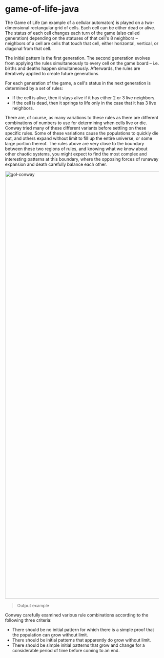# game-of-life-java

The Game of Life (an example of a cellular automaton) is played on a two-dimensional rectangular grid of cells. Each cell can be either dead or alive. The status of each cell changes each turn of the game (also called generation) depending on the statuses of that cell's 8 neighbors – neighbors of a cell are cells that touch that cell, either horizontal, vertical, or diagonal from that cell.

The initial pattern is the first generation. The second generation evolves from applying the rules simultaneously to every cell on the game board – i.e. births and deaths happen simultaneously. Afterwards, the rules are iteratively applied to create future generations. 

For each generation of the game, a cell's status in the next generation is determined by a set of rules:
* If the cell is alive, then it stays alive if it has either 2 or 3 live neighbors.
* If the cell is dead, then it springs to life only in the case that it has 3 live neighbors.
    
There are, of course, as many variations to these rules as there are different combinations of numbers to use for determining when cells live or die. Conway tried many of these different variants before settling on these specific rules. Some of these variations cause the populations to quickly die out, and others expand without limit to fill up the entire universe, or some large portion thereof. The rules above are very close to the boundary between these two regions of rules, and knowing what we know about other chaotic systems, you might expect to find the most complex and interesting patterns at this boundary, where the opposing forces of runaway expansion and death carefully balance each other. 

<img width="1399" alt="gol-conway" src="https://user-images.githubusercontent.com/83437383/118737287-c5539780-b801-11eb-9ca4-042bed41ebdc.png">

> Output example

Conway carefully examined various rule combinations according to the following three criteria:
* There should be no initial pattern for which there is a simple proof that the population can grow without limit.
* There should be initial patterns that apparently do grow without limit.
* There should be simple initial patterns that grow and change for a considerable period of time before coming to an end.
